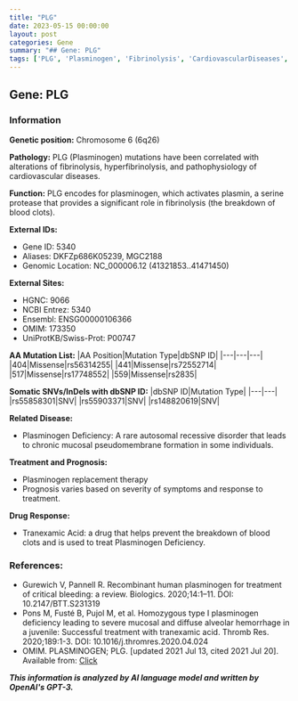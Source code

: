 ```yaml
---
title: "PLG"
date: 2023-05-15 00:00:00
layout: post
categories: Gene
summary: "## Gene: PLG"
tags: ['PLG', 'Plasminogen', 'Fibrinolysis', 'CardiovascularDiseases', 'PlasminogenDeficiency', 'TranexamicAcid', 'Mutation', 'Prognosis']
---
```


## Gene: PLG

### Information

**Genetic position:** Chromosome 6 (6q26) 

**Pathology:** PLG (Plasminogen) mutations have been correlated with alterations of fibrinolysis, hyperfibrinolysis, and pathophysiology of cardiovascular diseases.

**Function:** PLG encodes for plasminogen, which activates plasmin, a serine protease that provides a significant role in fibrinolysis (the breakdown of blood clots).

**External IDs:**
- Gene ID: 5340
- Aliases: DKFZp686K05239, MGC2188
- Genomic Location: NC_000006.12 (41321853..41471450)

**External Sites:**
- HGNC: 9066
- NCBI Entrez: 5340
- Ensembl: ENSG00000106366
- OMIM: 173350
- UniProtKB/Swiss-Prot: P00747

**AA Mutation List:**
|AA Position|Mutation Type|dbSNP ID|
|---|---|---|
|404|Missense|rs56314255|
|441|Missense|rs72552714|
|517|Missense|rs17748552|
|559|Missense|rs2835|

**Somatic SNVs/InDels with dbSNP ID:**
|dbSNP ID|Mutation Type|
|---|---|
|rs55858301|SNV|
|rs55903371|SNV|
|rs148820619|SNV|

**Related Disease:** 
- Plasminogen Deficiency: A rare autosomal recessive disorder that leads to chronic mucosal pseudomembrane formation in some individuals. 

**Treatment and Prognosis:**
- Plasminogen replacement therapy
- Prognosis varies based on severity of symptoms and response to treatment.

**Drug Response:**
- Tranexamic Acid: a drug that helps prevent the breakdown of blood clots and is used to treat Plasminogen Deficiency.

### References:

- Gurewich V, Pannell R. Recombinant human plasminogen for treatment of critical bleeding: a review. Biologics. 2020;14:1–11. DOI: 10.2147/BTT.S231319
- Pons M, Fusté B, Pujol M, et al. Homozygous type I plasminogen deficiency leading to severe mucosal and diffuse alveolar hemorrhage in a juvenile: Successful treatment with tranexamic acid. Thromb Res. 2020;189:1-3. DOI: 10.1016/j.thromres.2020.04.024
- OMIM. PLASMINOGEN; PLG. [updated 2021 Jul 13, cited 2021 Jul 20]. Available from: [Click](https://www.omim.org/entry/173350)

**_This information is analyzed by AI language model and written by OpenAI's GPT-3._**